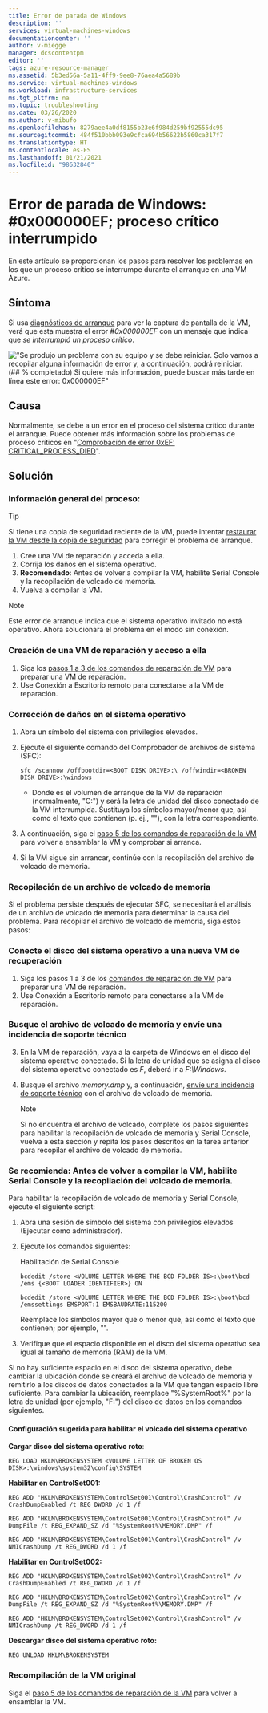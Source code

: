 ```yaml
---
title: Error de parada de Windows
description: ''
services: virtual-machines-windows
documentationcenter: ''
author: v-miegge
manager: dcscontentpm
editor: ''
tags: azure-resource-manager
ms.assetid: 5b3ed56a-5a11-4ff9-9ee8-76aea4a5689b
ms.service: virtual-machines-windows
ms.workload: infrastructure-services
ms.tgt_pltfrm: na
ms.topic: troubleshooting
ms.date: 03/26/2020
ms.author: v-mibufo
ms.openlocfilehash: 8279aee4a0df8155b23e6f984d259bf92555dc95
ms.sourcegitcommit: 484f510bbb093e9cfca694b56622b5860ca317f7
ms.translationtype: HT
ms.contentlocale: es-ES
ms.lasthandoff: 01/21/2021
ms.locfileid: "98632840"
---
```

# <a name="windows-stop-error---0x000000ef-critical-process-died"></a>Error de parada de Windows: #0x000000EF; proceso crítico interrumpido

En este artículo se proporcionan los pasos para resolver los problemas en los que un proceso crítico se interrumpe durante el arranque en una VM Azure.

## <a name="symptom"></a>Síntoma

Si usa [diagnósticos de arranque](./boot-diagnostics.md) para ver la captura de pantalla de la VM, verá que esta muestra el error *#0x000000EF* con un mensaje que indica que *se interrumpió un proceso crítico*.

!["Se produjo un problema con su equipo y se debe reiniciar. Solo vamos a recopilar alguna información de error y, a continuación, podrá reiniciar. (## % completado) Si quiere más información, puede buscar más tarde en línea este error: 0x000000EF"](media/troubleshoot-guide-critical-process-died/1.jpg)

## <a name="cause"></a>Causa

Normalmente, se debe a un error en el proceso del sistema crítico durante el arranque. Puede obtener más información sobre los problemas de proceso críticos en "[Comprobación de error 0xEF: CRITICAL_PROCESS_DIED](/windows-hardware/drivers/debugger/bug-check-0xef--critical-process-died)".

## <a name="solution"></a>Solución

### <a name="process-overview"></a>Información general del proceso:

> [!TIP]
> Si tiene una copia de seguridad reciente de la VM, puede intentar [restaurar la VM desde la copia de seguridad](../../backup/backup-azure-arm-restore-vms.md) para corregir el problema de arranque.

1. Cree una VM de reparación y acceda a ella.
2. Corrija los daños en el sistema operativo.
3. **Recomendado**: Antes de volver a compilar la VM, habilite Serial Console y la recopilación de volcado de memoria.
4. Vuelva a compilar la VM.

> [!NOTE]
> Este error de arranque indica que el sistema operativo invitado no está operativo. Ahora solucionará el problema en el modo sin conexión.

### <a name="create-and-access-a-repair-vm"></a>Creación de una VM de reparación y acceso a ella

1. Siga los [pasos 1 a 3 de los comandos de reparación de VM](./repair-windows-vm-using-azure-virtual-machine-repair-commands.md) para preparar una VM de reparación.
2. Use Conexión a Escritorio remoto para conectarse a la VM de reparación.

### <a name="fix-any-os-corruption"></a>Corrección de daños en el sistema operativo

1. Abra un símbolo del sistema con privilegios elevados.
2. Ejecute el siguiente comando del Comprobador de archivos de sistema (SFC):

   `sfc /scannow /offbootdir=<BOOT DISK DRIVE>:\ /offwindir=<BROKEN DISK DRIVE>:\windows`

   * Donde <BOOT DISK DRIVE> es el volumen de arranque de la VM de reparación (normalmente, "C:") y <BROKEN DISK DRIVE> será la letra de unidad del disco conectado de la VM interrumpida. Sustituya los símbolos mayor/menor que, así como el texto que contienen (p. ej., "<este texto>"), con la letra correspondiente.

3. A continuación, siga el [paso 5 de los comandos de reparación de la VM](./repair-windows-vm-using-azure-virtual-machine-repair-commands.md#repair-process-example) para volver a ensamblar la VM y comprobar si arranca.
4. Si la VM sigue sin arrancar, continúe con la recopilación del archivo de volcado de memoria.

### <a name="collect-the-memory-dump-file"></a>Recopilación de un archivo de volcado de memoria

Si el problema persiste después de ejecutar SFC, se necesitará el análisis de un archivo de volcado de memoria para determinar la causa del problema. Para recopilar el archivo de volcado de memoria, siga estos pasos:

### <a name="attach-the-os-disk-to-a-new-repair-vm"></a>Conecte el disco del sistema operativo a una nueva VM de recuperación

1. Siga los pasos 1 a 3 de los [comandos de reparación de VM](./repair-windows-vm-using-azure-virtual-machine-repair-commands.md) para preparar una VM de reparación.
2. Use Conexión a Escritorio remoto para conectarse a la VM de reparación.

### <a name="locate-the-dump-file-and-submit-a-support-ticket"></a>Busque el archivo de volcado de memoria y envíe una incidencia de soporte técnico

3. En la VM de reparación, vaya a la carpeta de Windows en el disco del sistema operativo conectado. Si la letra de unidad que se asigna al disco del sistema operativo conectado es *F*, deberá ir a *F:\Windows*.
4. Busque el archivo *memory.dmp* y, a continuación, [envíe una incidencia de soporte técnico](https://portal.azure.com/?#blade/Microsoft_Azure_Support/HelpAndSupportBlade) con el archivo de volcado de memoria.

   > [!NOTE]
   > Si no encuentra el archivo de volcado, complete los pasos siguientes para habilitar la recopilación de volcado de memoria y Serial Console, vuelva a esta sección y repita los pasos descritos en la tarea anterior para recopilar el archivo de volcado de memoria.

### <a name="recommended-before-you-rebuild-the-vm-enable-serial-console-and-memory-dump-collection"></a>Se recomienda: Antes de volver a compilar la VM, habilite Serial Console y la recopilación del volcado de memoria.

Para habilitar la recopilación de volcado de memoria y Serial Console, ejecute el siguiente script:

1. Abra una sesión de símbolo del sistema con privilegios elevados (Ejecutar como administrador).
2. Ejecute los comandos siguientes:

   Habilitación de Serial Console

   `bcdedit /store <VOLUME LETTER WHERE THE BCD FOLDER IS>:\boot\bcd /ems {<BOOT LOADER IDENTIFIER>} ON`

   `bcdedit /store <VOLUME LETTER WHERE THE BCD FOLDER IS>:\boot\bcd /emssettings EMSPORT:1 EMSBAUDRATE:115200`

   Reemplace los símbolos mayor que o menor que, así como el texto que contienen; por ejemplo, "<este texto>".

3. Verifique que el espacio disponible en el disco del sistema operativo sea igual al tamaño de memoria (RAM) de la VM.

Si no hay suficiente espacio en el disco del sistema operativo, debe cambiar la ubicación donde se creará el archivo de volcado de memoria y remitirlo a los discos de datos conectados a la VM que tengan espacio libre suficiente. Para cambiar la ubicación, reemplace "%SystemRoot%" por la letra de unidad (por ejemplo, "F:") del disco de datos en los comandos siguientes.

#### <a name="suggested-configuration-to-enable-os-dump"></a>Configuración sugerida para habilitar el volcado del sistema operativo

**Cargar disco del sistema operativo roto**:

`REG LOAD HKLM\BROKENSYSTEM <VOLUME LETTER OF BROKEN OS DISK>:\windows\system32\config\SYSTEM`

**Habilitar en ControlSet001:**

`REG ADD "HKLM\BROKENSYSTEM\ControlSet001\Control\CrashControl" /v CrashDumpEnabled /t REG_DWORD /d 1 /f`

`REG ADD "HKLM\BROKENSYSTEM\ControlSet001\Control\CrashControl" /v DumpFile /t REG_EXPAND_SZ /d "%SystemRoot%\MEMORY.DMP" /f`

`REG ADD "HKLM\BROKENSYSTEM\ControlSet001\Control\CrashControl" /v NMICrashDump /t REG_DWORD /d 1 /f`

**Habilitar en ControlSet002:**

`REG ADD "HKLM\BROKENSYSTEM\ControlSet002\Control\CrashControl" /v CrashDumpEnabled /t REG_DWORD /d 1 /f`

`REG ADD "HKLM\BROKENSYSTEM\ControlSet002\Control\CrashControl" /v DumpFile /t REG_EXPAND_SZ /d "%SystemRoot%\MEMORY.DMP" /f`

`REG ADD "HKLM\BROKENSYSTEM\ControlSet002\Control\CrashControl" /v NMICrashDump /t REG_DWORD /d 1 /f`

**Descargar disco del sistema operativo roto:**

`REG UNLOAD HKLM\BROKENSYSTEM`

### <a name="rebuild-the-original-vm"></a>Recompilación de la VM original

Siga el [paso 5 de los comandos de reparación de la VM](./repair-windows-vm-using-azure-virtual-machine-repair-commands.md#repair-process-example) para volver a ensamblar la VM.
